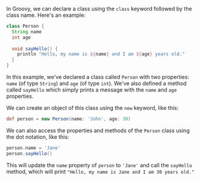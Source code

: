 In Groovy, we can declare a class using the `class` keyword followed by the class name. Here's an example:

```groovy
class Person {
  String name
  int age
  
  void sayHello() {
    println "Hello, my name is ${name} and I am ${age} years old."
  }
}
```

In this example, we've declared a class called `Person` with two properties: `name` (of type `String`) and `age` (of type `int`). We've also defined a method called `sayHello` which simply prints a message with the `name` and `age` properties.

We can create an object of this class using the `new` keyword, like this:

```groovy
def person = new Person(name: 'John', age: 30)
```

We can also access the properties and methods of the `Person` class using the dot notation, like this:

```groovy
person.name = 'Jane'
person.sayHello()
```

This will update the `name` property of `person` to `'Jane'` and call the `sayHello` method, which will print `"Hello, my name is Jane and I am 30 years old."`